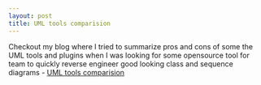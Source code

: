 ```yaml
---
layout: post
title: UML tools comparision
---
```


Checkout my blog where I tried to summarize pros and cons of some the UML tools and plugins when I was looking for some opensource tool for team to quickly reverse engineer good looking class and sequence diagrams - [UML tools comparision](http://uml-plugins.blogspot.com/) 
